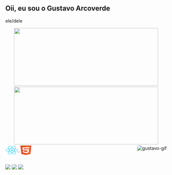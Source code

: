 ## Oii, eu sou o Gustavo Arcoverde

ele/dele

<div align="center">
  <a href="https://github.com/GustavoArcoverde">
  <img height="180em" width="450em" src="https://github-readme-stats.vercel.app/api?username=GustavoArcoverde&show_icons=true&theme=synthwave&include_all_commits=true&count_private=true"/>
  <img height="180em" width="450em" src="https://github-readme-stats.vercel.app/api/top-langs/?username=GustavoArcoverde&layout=compact&langs_count=7&theme=synthwave"/>
</div>

<div style= display: "inline_block">
  <img align="center" alt="gu-React" height="30" width="40" src="https://raw.githubusercontent.com/devicons/devicon/master/icons/react/react-original.svg">
  <img align="center" alt="gu-HTML" height="30" width="40" src="https://raw.githubusercontent.com/devicons/devicon/master/icons/html5/html5-original.svg">
  <img align="right" alt="gustavo-gif" height="150" style="border-radius: 5px;" src="https://images-ext-2.discordapp.net/external/x7VMFICcjNWhNOzLHNjU1Poc6UdYjIEk_7bAKI7qhJI/https/im2.ezgif.com/tmp/ezgif-2-55c687552c.gif">
</div>

##

  <div>
     <a href="https://instagram.com/gusarcoverde" target="_blank"><img src="https://img.shields.io/badge/-Instagram-%23E4405F?style=for-the-badge&logo=instagram&logoColor=white" target="_blank"></a>
     <a href="https://twitter.com/gusarcoverde" target="_blank"><img src="https://img.shields.io/badge/Twitter-1DA1F2?style=for-the-badge&logo=twitter&logoColor=white" target="_blank"></a>
     <a href="https://www.linkedin.com/in/gustavo-arcoverde-455b38225/" target="_blank"><img src="https://img.shields.io/badge/LinkedIn-0077B5?style=for-the-badge&logo=linkedin&logoColor=white" target="_blank"></a>
  </div>
